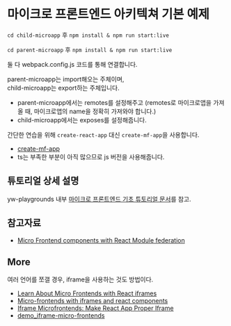# 마이크로 프론트엔드 아키텍쳐 기본 예제

`cd child-microapp` 후 `npm install & npm run start:live`

`cd parent-microapp` 후 `npm install & npm run start:live`

둘 다 webpack.config.js 코드를 통해 연결합니다.

parent-microapp는 import해오는 주체이며,<br>
child-microapp는 export하는 주체입니다.

- parent-microapp에서는 remotes를 설정해주고 (remotes로 마이크로앱을 가져올 때, 마이크로앱의 name을 정확히 가져와야 합니다.)
- child-microapp에서는 exposes를 설정해줍니다.

간단한 연습을 위해 `create-react-app` 대신 `create-mf-app`을 사용합니다.

- [create-mf-app](https://github.com/jherr/create-mf-app)
- ts는 부족한 부분이 아직 많으므로 js 버전을 사용해줍니다.

## 튜토리얼 상세 설명

yw-playgrounds 내부 [마이크로 프론트엔드 기초 튜토리얼 문서](https://github.com/wooleejaan/yw-playgrounds/blob/main/__programming/architecture/micro-frontend/basic-tutorial/_.md)를 참고.

## 참고자료

- [Micro Frontend components with React Module federation](https://medium.com/@ian.rolfe/micro-frontend-components-with-react-module-federation-cc2b701058a6)

## More

여러 언어를 쪼갤 경우, iframe을 사용하는 것도 방법이다.

- [Learn About Micro Frontends with React iframes](https://blog.stackademic.com/learn-about-micro-frontends-with-react-iframes-8599fd92a1a3)
- [Micro-frontends with iframes and react components](https://github.com/maxbax/micro-frontend-iframe)
- [Iframe Microfrontends: Make React App Proper Iframe](https://dev.to/bwca/iframe-microfrontends-make-react-app-proper-iframe-12g9)
- [demo_iframe-micro-frontends](https://github.com/Bwca/demo_iframe-micro-frontends)
